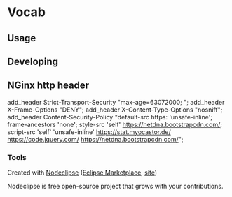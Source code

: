 

# Vocab



## Usage



## Developing

## NGinx http header

add_header Strict-Transport-Security "max-age=63072000; ";
add_header X-Frame-Options "DENY";
add_header X-Content-Type-Options "nosniff";
add_header Content-Security-Policy "default-src https: 'unsafe-inline'; frame-ancestors 'none'; style-src 'self' https://netdna.bootstrapcdn.com/; script-src 'self' 'unsafe-inline' https://stat.myocastor.de/ https://code.jquery.com/ https://netdna.bootstrapcdn.com/";



### Tools

Created with [Nodeclipse](https://github.com/Nodeclipse/nodeclipse-1)
 ([Eclipse Marketplace](http://marketplace.eclipse.org/content/nodeclipse), [site](http://www.nodeclipse.org))   

Nodeclipse is free open-source project that grows with your contributions.
